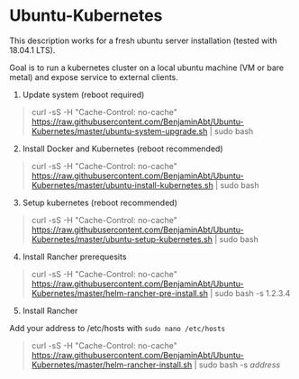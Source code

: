 # Ubuntu-Kubernetes

This description works for a fresh ubuntu server installation (tested with 18.04.1 LTS).

Goal is to run a kubernetes cluster on a local ubuntu machine (VM or bare metal) and expose service to external clients.

1) Update system (reboot required)
> curl -sS -H "Cache-Control: no-cache"  https://raw.githubusercontent.com/BenjaminAbt/Ubuntu-Kubernetes/master/ubuntu-system-upgrade.sh | sudo bash

2) Install Docker and Kubernetes (reboot recommended)
> curl -sS -H "Cache-Control: no-cache"  https://raw.githubusercontent.com/BenjaminAbt/Ubuntu-Kubernetes/master/ubuntu-install-kubernetes.sh | sudo bash

3) Setup kubernetes (reboot recommended)
> curl -sS -H "Cache-Control: no-cache"  https://raw.githubusercontent.com/BenjaminAbt/Ubuntu-Kubernetes/master/ubuntu-setup-kubernetes.sh | sudo bash

4) Install Rancher prerequesits
> curl -sS -H "Cache-Control: no-cache" https://raw.githubusercontent.com/BenjaminAbt/Ubuntu-Kubernetes/master/helm-rancher-pre-install.sh | sudo bash -s 1.2.3.4

5) Install Rancher

Add your address to /etc/hosts with `sudo nano /etc/hosts`

> curl -sS -H "Cache-Control: no-cache" https://raw.githubusercontent.com/BenjaminAbt/Ubuntu-Kubernetes/master/helm-rancher-install.sh | sudo bash -s _address_
